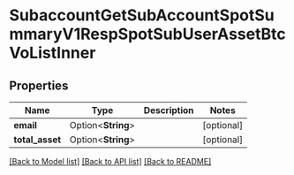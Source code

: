 # SubaccountGetSubAccountSpotSummaryV1RespSpotSubUserAssetBtcVoListInner

## Properties

Name | Type | Description | Notes
------------ | ------------- | ------------- | -------------
**email** | Option<**String**> |  | [optional]
**total_asset** | Option<**String**> |  | [optional]

[[Back to Model list]](../README.md#documentation-for-models) [[Back to API list]](../README.md#documentation-for-api-endpoints) [[Back to README]](../README.md)


